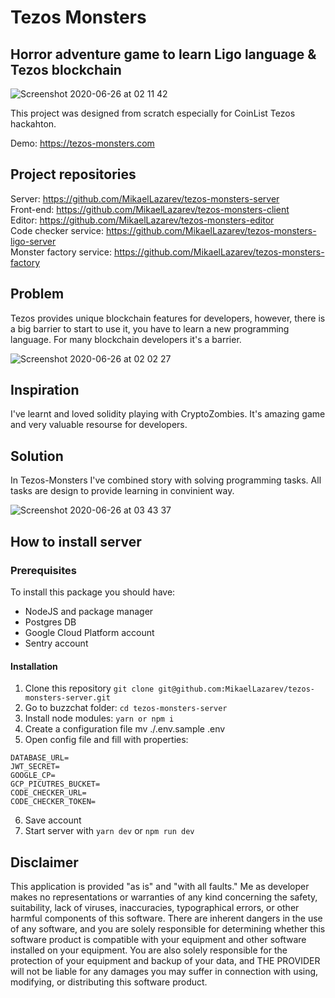 # Tezos Monsters
## Horror adventure game to learn Ligo language & Tezos blockchain 

![Screenshot 2020-06-26 at 02 11 42](https://user-images.githubusercontent.com/26343374/85804722-0149be00-b753-11ea-9486-9923e3e442f3.png)

This project was designed from scratch especially for CoinList Tezos hackahton.

Demo: https://tezos-monsters.com

## Project repositories

Server: https://github.com/MikaelLazarev/tezos-monsters-server  
Front-end: https://github.com/MikaelLazarev/tezos-monsters-client  
Editor: https://github.com/MikaelLazarev/tezos-monsters-editor  
Code checker service: https://github.com/MikaelLazarev/tezos-monsters-ligo-server  
Monster factory service: https://github.com/MikaelLazarev/tezos-monsters-factory  

## Problem

Tezos provides unique blockchain features for developers, however, there is a big barrier to start to use it, you have to learn a new programming language. For many blockchain 
developers it's a barrier.

![Screenshot 2020-06-26 at 02 02 27](https://user-images.githubusercontent.com/26343374/85804728-073f9f00-b753-11ea-9e60-18473ebbf281.png)

## Inspiration

I've learnt and loved solidity playing with CryptoZombies. It's amazing game and very valuable resourse for developers. 

## Solution
In Tezos-Monsters I've combined story with solving programming tasks. All tasks are design to provide learning in convinient way.

![Screenshot 2020-06-26 at 03 43 37](https://user-images.githubusercontent.com/26343374/85809018-4247cf80-b75f-11ea-8b3f-ab1fe819d3d1.png)

## How to install server

### Prerequisites

To install this package you should have:

- NodeJS and package manager
- Postgres DB
- Google Cloud Platform account
- Sentry account

#### Installation

1. Clone this repository ```git clone git@github.com:MikaelLazarev/tezos-monsters-server.git```
2. Go to buzzchat folder: ```cd tezos-monsters-server```
3. Install node modules: ```yarn or npm i```
4. Create a configuration file mv ./.env.sample .env
5. Open config file and fill with properties:
```
DATABASE_URL=
JWT_SECRET=
GOOGLE_CP=
GCP_PICUTRES_BUCKET=
CODE_CHECKER_URL=
CODE_CHECKER_TOKEN=
```
6. Save account
7. Start server with ```yarn dev``` or ```npm run dev```

## Disclaimer

This application is provided "as is" and "with all faults." Me as developer makes no representations or warranties of any kind concerning the safety, suitability, lack of viruses, inaccuracies, typographical errors, or other harmful components of this software. There are inherent dangers in the use of any software, and you are solely responsible for determining whether this software product is compatible with your equipment and other software installed on your equipment. You are also solely responsible for the protection of your equipment and backup of your data, and THE PROVIDER will not be liable for any damages you may suffer in connection with using, modifying, or distributing this software product.
